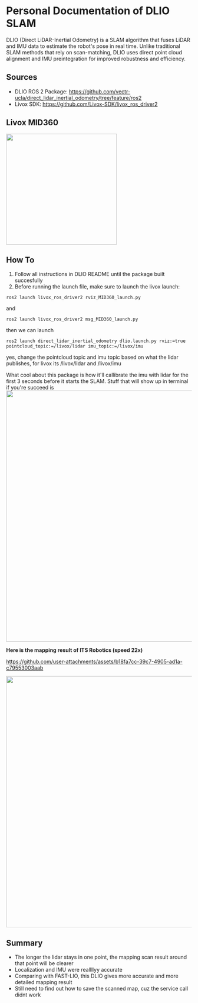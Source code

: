 # Personal Documentation of DLIO SLAM
DLIO (Direct LiDAR-Inertial Odometry) is a SLAM algorithm that fuses LiDAR and IMU data to estimate the robot's pose in real time. Unlike traditional SLAM methods that rely on scan-matching, DLIO uses direct point cloud alignment and IMU preintegration for improved robustness and efficiency.   

## Sources
- DLIO ROS 2 Package: https://github.com/vectr-ucla/direct_lidar_inertial_odometry/tree/feature/ros2
- Livox SDK: https://github.com/Livox-SDK/livox_ros_driver2

## Livox MID360
<img src="https://github.com/user-attachments/assets/67184c80-0762-4687-a051-c554beff52eb" width="300">

## How To
1. Follow all instructions in DLIO README until the package built succesfully
2. Before running the launch file, make sure to launch the livox launch:
```
ros2 launch livox_ros_driver2 rviz_MID360_launch.py
```
and 
```
ros2 launch livox_ros_driver2 msg_MID360_launch.py
```
then we can launch  
```
ros2 launch direct_lidar_inertial_odometry dlio.launch.py rviz:=true pointcloud_topic:=/livox/lidar imu_topic:=/livox/imu
```
yes, change the pointcloud topic and imu topic based on what the lidar publishes, for livox its /livox/lidar and /livox/imu  

What cool about this package is how it'll callibrate the imu with lidar for the first 3 seconds before it starts the SLAM. Stuff that will show up in terminal if you're succeed is   
<img src="https://github.com/user-attachments/assets/42f015e5-31c0-4d00-9c23-719014fa8bd7" width="680">

**Here is the mapping result of ITS Robotics (speed 22x)**    


https://github.com/user-attachments/assets/b18fa7cc-39c7-4905-ad1a-c79553003aab



<img src="https://github.com/user-attachments/assets/7541b98d-8ea4-47c7-81c0-f6d235705db8" width="680">

## Summary
- The longer the lidar stays in one point, the mapping scan result around that point will be clearer
- Localization and IMU were reallllyy accurate
- Comparing with FAST-LIO, this DLIO gives more accurate and more detailed mapping result
- Still need to find out how to save the scanned map, cuz the service call didnt work


